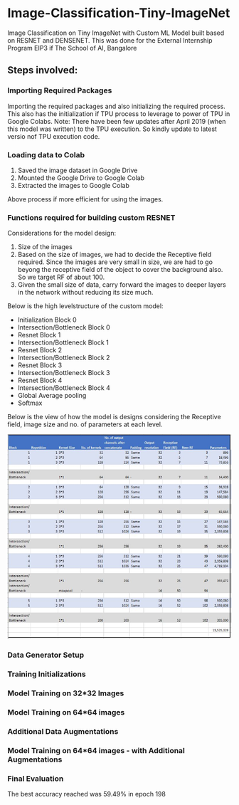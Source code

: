 # Image-Classification-Tiny-ImageNet
Image Classification on Tiny ImageNet with Custom ML Model built based on RESNET and DENSENET. This was done for the External Internship Program EIP3 if The School of AI, Bangalore

## Steps involved:

### Importing Required Packages
Importing the required packages and also initializing the required process. This also has the initialization if TPU process to leverage to power of TPU in Google Colabs. 
Note: There have been few updates after April 2019 (when this model was written) to the TPU execution. So kindly update to latest versio nof TPU execution code. 

### Loading data to Colab
1) Saved the image dataset in Google Drive
2) Mounted the Google Drive to Google Colab
3) Extracted the images to Google Colab

Above process if more efficient for using the images. 

### Functions required for building custom RESNET

Considerations for the model design:
1) Size of the images
2) Based on the size of images, we had to decide the Receptive field required. Since the images are very small in size, we are had to go beyong the receptive field of the object to cover the background also. So we target RF of about 100.
3) Given the small size of data, carry forward the images to deeper layers in the network without reducing its size much.

Below is the high levelstructure of the custom model:

- Initialization Block 0
- Intersection/Bottleneck Block 0
- Resnet Block 1
- Intersection/Bottleneck Block 1
- Resnet Block 2
- Intersection/Bottleneck Block 2
- Resnet Block 3
- Intersection/Bottleneck Block 3
- Resnet Block 4
- Intersection/Bottleneck Block 4
- Global Average pooling
- Softmax

Below is the view of how the model is designs considering the Receptive field, image size and no. of parameters at each level.

![Model_Design_Plan](/Model%20Design%20Plan.JPG)

### Data Generator Setup

### Training Initializations

### Model Training on 32*32 Images

### Model Training on 64*64 images

### Additional Data Augmentations

### Model Training on 64*64 images - with Additional Augmentations

### Final Evaluation

The best accuracy reached was 59.49% in epoch 198
